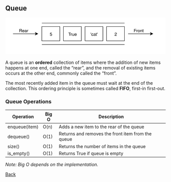 ## Queue

<img src="assets/queue/queue.svg"><br/>

A queue is an **ordered** collection of items where the addition of new items happens at one end, called the “rear”, and the removal of existing items occurs at the other end, commonly called the “front”.

The most recently added item in the queue must wait at the end of the collection. This ordering principle is sometimes called **FIFO**, first-in first-out.


### Queue Operations

| Operation     | Big O | Description                                       |
| ------------- | ----- | ------------------------------------------------- |
| enqueue(item) | O(n)  | Adds a new item to the rear of the queue          |
| dequeue()     | O(1)  | Returns and removes the front item from the queue |
| size()        | O(1)  | Returns the number of items in the queue          |
| is_empty()    | O(1)  | Returns True if queue is empty                    |

*Note: Big O depends on the implementation.*

[Back](linear.md)
